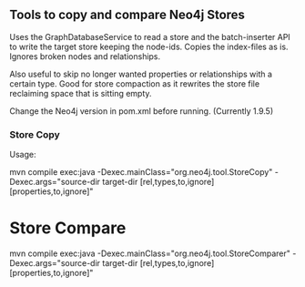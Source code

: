 ## Tools to copy and compare Neo4j Stores

Uses the GraphDatabaseService to read a store and the batch-inserter API to write the target store keeping the node-ids.
Copies the index-files as is.
Ignores broken nodes and relationships.

Also useful to skip no longer wanted properties or relationships with a certain type. Good for store compaction as it
rewrites the store file reclaiming space that is sitting empty.

Change the Neo4j version in pom.xml before running. (Currently 1.9.5)

### Store Copy

Usage:

mvn compile exec:java -Dexec.mainClass="org.neo4j.tool.StoreCopy" -Dexec.args="source-dir target-dir [rel,types,to,ignore] [properties,to,ignore]"

# Store Compare

mvn compile exec:java -Dexec.mainClass="org.neo4j.tool.StoreComparer" -Dexec.args="source-dir target-dir [rel,types,to,ignore] [properties,to,ignore]"
